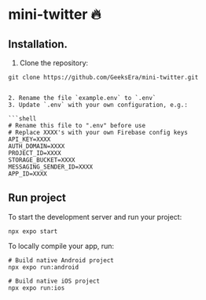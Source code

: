 # mini-twitter 🔥

## Installation.

1. Clone the repository:
```shell
git clone https://github.com/GeeksEra/mini-twitter.git


2. Rename the file `example.env` to `.env`
3. Update `.env` with your own configuration, e.g.:

```shell
# Rename this file to ".env" before use
# Replace XXXX's with your own Firebase config keys
API_KEY=XXXX
AUTH_DOMAIN=XXXX
PROJECT_ID=XXXX
STORAGE_BUCKET=XXXX
MESSAGING_SENDER_ID=XXXX
APP_ID=XXXX
```

## Run project

To start the development server and run your project:

```
npx expo start
```


To locally compile your app, run:

```
# Build native Android project
npx expo run:android

# Build native iOS project
npx expo run:ios
```